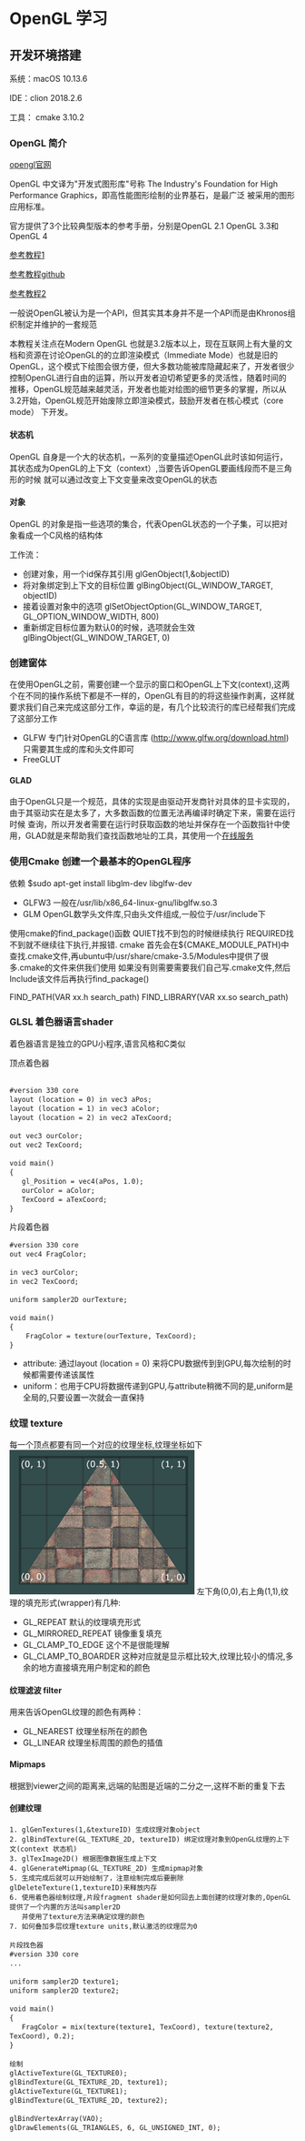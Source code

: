 # OpenGL 学习

## 开发环境搭建
 
 系统：macOS 10.13.6
 
 IDE：clion 2018.2.6
 
 工具： cmake 3.10.2
 
### OpenGL 简介

 [opengl官网](https://www.opengl.org/) 
 
 OpenGL 中文译为"开发式图形库"号称 The Industry's Foundation for High Performance Graphics，即高性能图形绘制的业界基石，是最广泛
 被采用的图形应用标准。
 
 官方提供了3个比较典型版本的参考手册，分别是OpenGL 2.1 OpenGL 3.3和OpenGL 4 
 
 [参考教程1](https://learnopengl.com/)  
 
 [参考教程github](https://github.com/JoeyDeVries/LearnOpenGL)
 
 [参考教程2](https://learnopengl-cn.github.io/)
 
 一般说OpenGL被认为是一个API，但其实其本身并不是一个API而是由Khronos组织制定并维护的一套规范
 
 本教程关注点在Modern OpenGL 也就是3.2版本以上，现在互联网上有大量的文档和资源在讨论OpenGL的的立即渲染模式（Immediate Mode）也就是旧的
 OpenGL，这个模式下绘图会很方便，但大多数功能被库隐藏起来了，开发者很少控制OpenGL进行自由的运算，所以开发者迫切希望更多的灵活性，随着时间的
 推移，OpenGL规范越来越灵活，开发者也能对绘图的细节更多的掌握，所以从3.2开始，OpenGL规范开始废除立即渲染模式，鼓励开发者在核心模式（core mode）
 下开发。
 
 #### 状态机
 OpenGL 自身是一个大的状态机，一系列的变量描述OpenGL此时该如何运行，其状态成为OpenGL的上下文（context）,当要告诉OpenGL要画线段而不是三角形的时候
 就可以通过改变上下文变量来改变OpenGL的状态
 
 #### 对象
 OpenGL 的对象是指一些选项的集合，代表OpenGL状态的一个子集，可以把对象看成一个C风格的结构体
 
 工作流：
 - 创建对象，用一个id保存其引用  glGenObject(1,&objectID)
 - 将对象绑定到上下文的目标位置  glBingObject(GL_WINDOW_TARGET, objectID)
 - 接着设置对象中的选项         glSetObjectOption(GL_WINDOW_TARGET, GL_OPTION_WINDOW_WIDTH, 800)
 - 重新绑定目标位置为默认0的时候，选项就会生效 glBingObject(GL_WINDOW_TARGET, 0)
 
 ### 创建窗体
 在使用OpenGL之前，需要创建一个显示的窗口和OpenGL上下文(context),这两个在不同的操作系统下都是不一样的，OpenGL有目的的将这些操作剥离，这样就
 要求我们自己来完成这部分工作，幸运的是，有几个比较流行的库已经帮我们完成了这部分工作
 * GLFW 专门针对OpenGL的C语言库 (http://www.glfw.org/download.html) 只需要其生成的库和头文件即可
 * FreeGLUT
 
 #### GLAD 
 由于OpenGL只是一个规范，具体的实现是由驱动开发商针对具体的显卡实现的，由于其驱动实在是太多了，大多数函数的位置无法再编译时确定下来，需要在运行时候
 查询，所以开发者需要在运行时获取函数的地址并保存在一个函数指针中使用，GLAD就是来帮助我们查找函数地址的工具，其使用一个[在线服务](http://glad.dav1d.de/)
 
 ### 使用Cmake 创建一个最基本的OpenGL程序
 依赖 $sudo apt-get install libglm-dev libglfw-dev 
 * GLFW3  一般在/usr/lib/x86_64-linux-gnu/libglfw.so.3
 * GLM OpenGL数学头文件库,只由头文件组成,一般位于/usr/include下
 
 使用cmake的find_package()函数 QUIET找不到包的时候继续执行 REQUIRED找不到就不继续往下执行,并报错.
 cmake 首先会在${CMAKE_MODULE_PATH}中查找.cmake文件,再ubuntu中/usr/share/cmake-3.5/Modules中提供了很多.cmake的文件来供我们使用
 如果没有则需要需要我们自己写.cmake文件,然后Include该文件后再执行find_package()
 
 FIND_PATH(VAR xx.h search_path) 
 FIND_LIBRARY(VAR xx.so search_path)
 
 
 ### GLSL 着色器语言shader
 着色器语言是独立的GPU小程序,语言风格和C类似
 
 顶点着色器
 ````
 
#version 330 core
layout (location = 0) in vec3 aPos;
layout (location = 1) in vec3 aColor;
layout (location = 2) in vec2 aTexCoord;

out vec3 ourColor;
out vec2 TexCoord;

void main()
{
    gl_Position = vec4(aPos, 1.0);
    ourColor = aColor;
    TexCoord = aTexCoord;
}
 ````
 片段着色器
 ````
 #version 330 core
 out vec4 FragColor;
   
 in vec3 ourColor;
 in vec2 TexCoord;
 
 uniform sampler2D ourTexture;
 
 void main()
 {
     FragColor = texture(ourTexture, TexCoord);
 }
 ````
 * attribute: 通过layout (location = 0) 来将CPU数据传到到GPU,每次绘制的时候都需要传递该属性
 * uniform：也用于CPU将数据传递到GPU,与attribute稍微不同的是,uniform是全局的,只要设置一次就会一直保持
 
 ### 纹理 texture
 每一个顶点都要有同一个对应的纹理坐标,纹理坐标如下![image](resources/images/tex_coords.png)
 左下角(0,0),右上角(1,1),纹理的填充形式(wrapper)有几种:
 * GL_REPEAT 默认的纹理填充形式
 * GL_MIRRORED_REPEAT 镜像重复填充
 * GL_CLAMP_TO_EDGE 这个不是很能理解
 * GL_CLAMP_TO_BOARDER 这种对应就是显示框比较大,纹理比较小的情况,多余的地方直接填充用户制定和的颜色
 
 #### 纹理滤波 filter 
 用来告诉OpenGL纹理的颜色有两种：
 * GL_NEAREST 纹理坐标所在的颜色
 * GL_LINEAR 纹理坐标周围的颜色的插值
 
 #### Mipmaps
 根据到viewer之间的距离来,远端的贴图是近端的二分之一,这样不断的重复下去
 
 #### 创建纹理
 ````
 1. glGenTextures(1,&textureID) 生成纹理对象object
 2. glBindTexture(GL_TEXTURE_2D, textureID) 绑定纹理对象到OpenGL纹理的上下文(context 状态机)
 3. glTexImage2D() 根据图像数据生成上下文
 4. glGenerateMipmap(GL_TEXTURE_2D) 生成mipmap对象
 5. 生成完成后就可以开始绘制了，注意绘制完成后要删除glDeleteTexture(1,textureID)来释放内存
 6. 使用着色器绘制纹理,片段fragment shader是如何回去上面创建的纹理对象的,OpenGL提供了一个内置的方法叫sampler2D
    并使用了texture方法来确定纹理的颜色
 7. 如何叠加多层纹理texture units,默认激活的纹理层为0
 
片段找色器
#version 330 core
...

uniform sampler2D texture1;
uniform sampler2D texture2;

void main()
{
    FragColor = mix(texture(texture1, TexCoord), texture(texture2, TexCoord), 0.2);
}

绘制
glActiveTexture(GL_TEXTURE0);
glBindTexture(GL_TEXTURE_2D, texture1);
glActiveTexture(GL_TEXTURE1);
glBindTexture(GL_TEXTURE_2D, texture2);

glBindVertexArray(VAO);
glDrawElements(GL_TRIANGLES, 6, GL_UNSIGNED_INT, 0); 

 ````
 
 